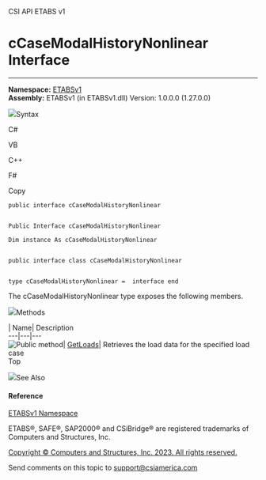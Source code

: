 ﻿

CSI API ETABS v1

# cCaseModalHistoryNonlinear Interface  
  
---  
  
**Namespace:** [ETABSv1](2780f1b8-2033-5289-2298-1cdb2a7508d9.htm)  
**Assembly:** ETABSv1 (in ETABSv1.dll) Version: 1.0.0.0 (1.27.0.0)

![](../icons/SectionExpanded.png)Syntax

C#

VB

C++

F#

Copy

    
    
    public interface cCaseModalHistoryNonlinear
    
    
    Public Interface cCaseModalHistoryNonlinear
    
    Dim instance As cCaseModalHistoryNonlinear
    
    
    public interface class cCaseModalHistoryNonlinear
    
    
    type cCaseModalHistoryNonlinear =  interface end

The cCaseModalHistoryNonlinear type exposes the following members.

![](../icons/SectionExpanded.png)Methods

| Name| Description  
---|---|---  
![Public method](../icons/pubmethod.gif)|
[GetLoads](1da22741-a6f7-5b57-d12d-319bcf2073ac.htm)|  Retrieves the load data
for the specified load case  
Top

![](../icons/SectionExpanded.png)See Also

#### Reference

[ETABSv1 Namespace](2780f1b8-2033-5289-2298-1cdb2a7508d9.htm)

ETABS®, SAFE®, SAP2000® and CSiBridge® are registered trademarks of Computers
and Structures, Inc.  

[Copyright © Computers and Structures, Inc. 2023. All rights
reserved.](http://www.csiamerica.com)

Send comments on this topic to
[support@csiamerica.com](mailto:support%40csiamerica.com?Subject=CSI%20API%20ETABS%20v1)


